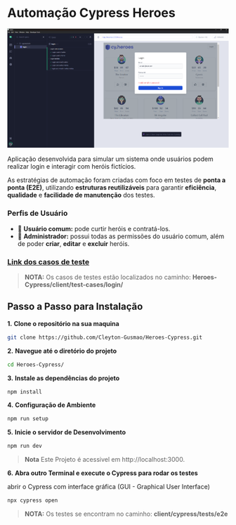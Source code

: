 # Automação Cypress Heroes

![Heroes](./client/src/assets/capa-heroes.png)

Aplicação desenvolvida para simular um sistema onde usuários podem realizar login e interagir com heróis fictícios.

As estratégias de automação foram criadas com foco em testes de **ponta a ponta (E2E)**, utilizando **estruturas reutilizáveis** para garantir **eficiência**, **qualidade** e **facilidade de manutenção** dos testes.

### Perfis de Usuário

- 🔹 **Usuário comum:** pode curtir heróis e contratá-los.  
- 🔸 **Administrador:** possui todas as permissões do usuário comum, além de poder **criar**, **editar** e **excluir** heróis.


### **[Link dos casos de teste](https://github.com/Cleyton-Gusmao/Heroes-Cypress/tree/main/client/test-cases/login)**
> **NOTA:**
> Os casos de testes estão localizados no caminho: **Heroes-Cypress/client/test-cases/login/**

## Passo a Passo para Instalação

**1.** **Clone o repositório na sua maquina**

```bash
git clone https://github.com/Cleyton-Gusmao/Heroes-Cypress.git
```

**2.** **Navegue até o diretório do projeto**

```bash
cd Heroes-Cypress/
```

**3.** **Instale as dependências do projeto**

```bash
npm install 
```

**4.** **Configuração de Ambiente**

```bash
npm run setup
```

**5.** **Inicie o servidor de Desenvolvimento**

```bash
npm run dev
```
>
>**Nota** Este Projeto é acessivel em http://localhost:3000.
>


**6.** **Abra outro Terminal e execute o Cypress para rodar os testes**

abrir o Cypress com interface gráfica (GUI - Graphical User Interface)

```bash
npx cypress open
```

> **NOTA:**
> Os testes se encontram no caminho: **client/cypress/tests/e2e**
>
